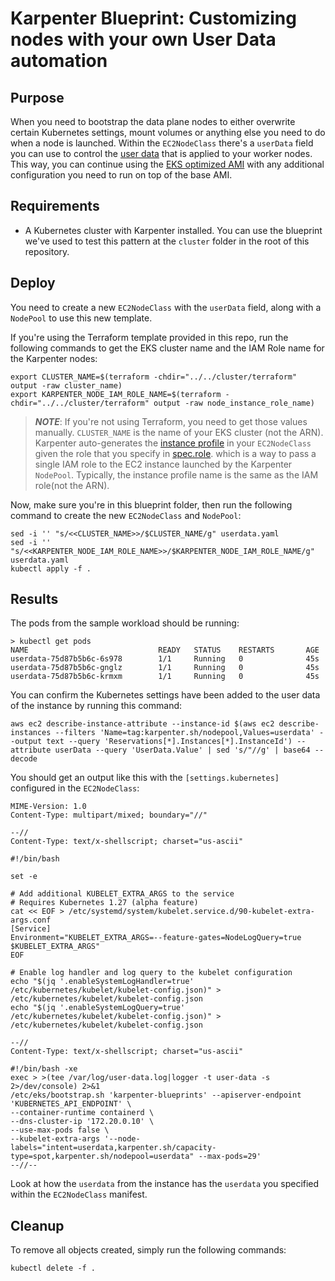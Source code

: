 
# Karpenter Blueprint: Customizing nodes with your own User Data automation

## Purpose

When you need to bootstrap the data plane nodes to either overwrite certain Kubernetes settings, mount volumes or anything else you need to do when a node is launched. Within the `EC2NodeClass` there's a `userData` field you can use to control the [user data](https://docs.aws.amazon.com/AWSEC2/latest/UserGuide/user-data.html) that is applied to your worker nodes. This way, you can continue using the [EKS optimized AMI](https://docs.aws.amazon.com/eks/latest/userguide/eks-optimized-ami.html) with any additional configuration you need to run on top of the base AMI.

## Requirements

* A Kubernetes cluster with Karpenter installed. You can use the blueprint we've used to test this pattern at the `cluster` folder in the root of this repository.

## Deploy

You need to create a new `EC2NodeClass` with the `userData` field, along with a `NodePool` to use this new template.

If you're using the Terraform template provided in this repo, run the following commands to get the EKS cluster name and the IAM Role name for the Karpenter nodes:

```
export CLUSTER_NAME=$(terraform -chdir="../../cluster/terraform" output -raw cluster_name)
export KARPENTER_NODE_IAM_ROLE_NAME=$(terraform -chdir="../../cluster/terraform" output -raw node_instance_role_name)
```

> ***NOTE***: If you're not using Terraform, you need to get those values manually. `CLUSTER_NAME` is the name of your EKS cluster (not the ARN). Karpenter auto-generates the [instance profile](https://docs.aws.amazon.com/IAM/latest/UserGuide/id_roles_use_switch-role-ec2_instance-profiles) in your `EC2NodeClass` given the role that you specify in [spec.role](https://karpenter.sh/preview/concepts/nodeclasses/). which is a way to pass a single IAM role to the EC2 instance launched by the Karpenter `NodePool`. Typically, the instance profile name is the same as the IAM role(not the ARN).

Now, make sure you're in this blueprint folder, then run the following command to create the new `EC2NodeClass` and `NodePool`:

```
sed -i '' "s/<<CLUSTER_NAME>>/$CLUSTER_NAME/g" userdata.yaml
sed -i '' "s/<<KARPENTER_NODE_IAM_ROLE_NAME>>/$KARPENTER_NODE_IAM_ROLE_NAME/g" userdata.yaml
kubectl apply -f .
```

## Results

The pods from the sample workload should be running:
 

```
> kubectl get pods
NAME                             READY   STATUS    RESTARTS       AGE
userdata-75d87b5b6c-6s978        1/1     Running   0              45s
userdata-75d87b5b6c-gnglz        1/1     Running   0              45s
userdata-75d87b5b6c-krmxm        1/1     Running   0              45s
```

You can confirm the Kubernetes settings have been added to the user data of the instance by running this command:

```
aws ec2 describe-instance-attribute --instance-id $(aws ec2 describe-instances --filters 'Name=tag:karpenter.sh/nodepool,Values=userdata' --output text --query 'Reservations[*].Instances[*].InstanceId') --attribute userData --query 'UserData.Value' | sed 's/"//g' | base64 --decode
```

You should get an output like this with the `[settings.kubernetes]` configured in the `EC2NodeClass`:

```
MIME-Version: 1.0
Content-Type: multipart/mixed; boundary="//"

--//
Content-Type: text/x-shellscript; charset="us-ascii"

#!/bin/bash

set -e

# Add additional KUBELET_EXTRA_ARGS to the service
# Requires Kubernetes 1.27 (alpha feature)
cat << EOF > /etc/systemd/system/kubelet.service.d/90-kubelet-extra-args.conf
[Service]
Environment="KUBELET_EXTRA_ARGS=--feature-gates=NodeLogQuery=true $KUBELET_EXTRA_ARGS"
EOF

# Enable log handler and log query to the kubelet configuration
echo "$(jq '.enableSystemLogHandler=true' /etc/kubernetes/kubelet/kubelet-config.json)" > /etc/kubernetes/kubelet/kubelet-config.json
echo "$(jq '.enableSystemLogQuery=true' /etc/kubernetes/kubelet/kubelet-config.json)" > /etc/kubernetes/kubelet/kubelet-config.json

--//
Content-Type: text/x-shellscript; charset="us-ascii"

#!/bin/bash -xe
exec > >(tee /var/log/user-data.log|logger -t user-data -s 2>/dev/console) 2>&1
/etc/eks/bootstrap.sh 'karpenter-blueprints' --apiserver-endpoint 'KUBERNETES_API_ENDPOINT' \
--container-runtime containerd \
--dns-cluster-ip '172.20.0.10' \
--use-max-pods false \
--kubelet-extra-args '--node-labels="intent=userdata,karpenter.sh/capacity-type=spot,karpenter.sh/nodepool=userdata" --max-pods=29'
--//--
```

Look at how the `userdata` from the instance has the `userdata` you specified within the `EC2NodeClass` manifest.

## Cleanup

To remove all objects created, simply run the following commands:

```
kubectl delete -f .
```
